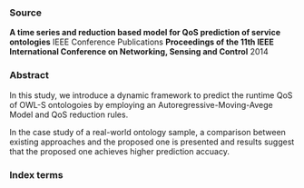### Source

**A time series and reduction based model for QoS prediction of service ontologies**
IEEE Conference Publications
**Proceedings of the 11th IEEE International Conference on Networking, Sensing and Control**
2014

### Abstract

In this study, we introduce a dynamic framework to pre­dict the runtime QoS of OWL-S ontologoies by employing an Autoregressive-Moving-Avege Model and QoS reduction rules.

In the case study of a real-world ontology sample, a comparison between existing approaches and the proposed one is presented and results suggest that the proposed one achieves higher prediction accuacy.

### Index terms

